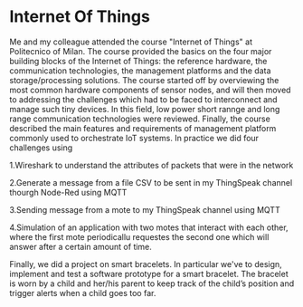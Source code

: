 # Internet Of Things
Me and my colleague attended the course "Internet of Things" at Politecnico of Milan. 
The course provided the basics on the four major building blocks of the Internet of Things: the reference hardware, the communication technologies, the management 
platforms and the data storage/processing solutions. The course started off by overviewing the most common hardware components of sensor nodes, and will then moved to 
addressing the challenges which had to be faced to interconnect and manage such tiny devices. In this field, low power short rannge and long range communication 
technologies were reviewed. Finally, the course described the main features and requirements of management platform commonly used to orchestrate IoT systems. 
In practice we did four challenges using 

  1.Wireshark to understand the attributes of packets that were in the network 
  
  2.Generate a message from a file CSV to be sent in my ThingSpeak channel thourgh Node-Red using MQTT 
  
  3.Sending message from a mote to my ThingSpeak channel using MQTT 
  
  4.Simulation of an application with two motes that interact with each other, where the first mote periodicallu requestes the second one which will 
    answer after a certain amount of time.

Finally, we did a project on smart bracelets. In particular we've to design, implement and test a software prototype for a smart bracelet. 
The bracelet is worn by a child and her/his parent to keep track of the child’s position and trigger alerts when a child goes too far.
